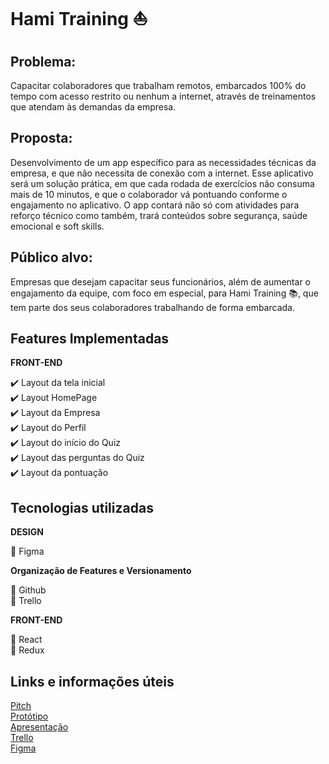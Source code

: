 # Hami Training :sailboat:

## Problema:

Capacitar colaboradores que trabalham remotos, embarcados 100% do tempo com acesso restrito ou nenhum a internet, através de treinamentos que atendam às demandas da empresa.
 
 ## Proposta: 

Desenvolvimento de um app específico para as necessidades técnicas da empresa, e que não necessita de conexão com a internet.
Esse aplicativo será um solução prática, em que cada rodada de exercícios não consuma mais de 10 minutos, e que o colaborador vá pontuando conforme o engajamento no aplicativo.
O app contará não só com atividades para reforço técnico como também, trará conteúdos sobre segurança, saúde emocional e soft skills.

## Público alvo:

Empresas que desejam capacitar seus funcionários, além de aumentar o engajamento da equipe, com foco em especial, para Hami Training :books:, que tem parte dos seus colaboradores trabalhando de forma embarcada.

## Features Implementadas

**FRONT-END**

 :heavy_check_mark: Layout da tela inicial<br>
 :heavy_check_mark: Layout HomePage<br>
 :heavy_check_mark: Layout da Empresa<br>
 :heavy_check_mark: Layout do Perfil<br>
 :heavy_check_mark: Layout do início do Quiz<br>
 :heavy_check_mark: Layout das perguntas do Quiz<br>
 :heavy_check_mark: Layout da pontuação<br>
 
 ## Tecnologias utilizadas
 
**DESIGN**

:art: Figma

**Organização de Features e Versionamento**

 :rocket: Github<br>
 :rocket: Trello<br>

**FRONT-END**

:notebook: React<br>
:notebook: Redux<br>

## Links e informações úteis

[Pitch](https://youtu.be/64v6V0aOeN4)<br>
[Protótipo](http://hami-training.surge.sh/home)<br>
[Apresentação](https://drive.google.com/file/d/1MSxbJPhGJ4B_kXwXiRv65_G--hkM_rgU/view?usp=sharing)<br>
[Trello](https://trello.com/b/guEPyY2R/hami-training)<br>
[Figma](https://www.figma.com/file/5Z7wZDNxt0eYEQli7HjbxM/MegaHack?node-id=7%3A3)
